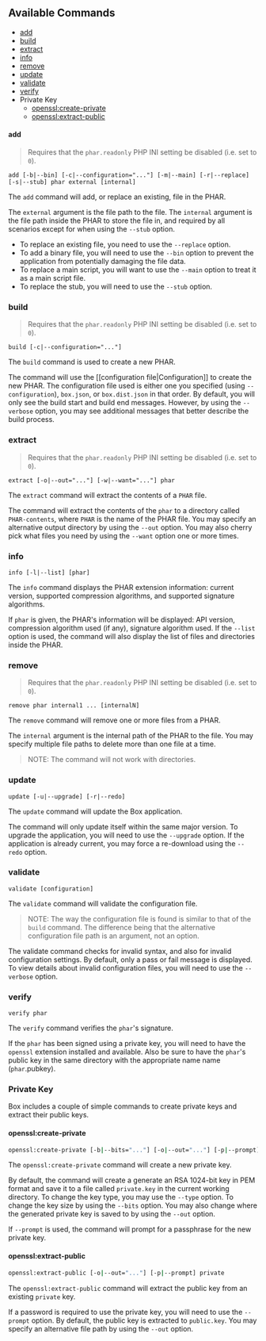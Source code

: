 ## Available Commands

- [add](#add)
- [build](#build)
- [extract](#extract)
- [info](#info)
- [remove](#remove)
- [update](#update)
- [validate](#validate)
- [verify](#verify)
- Private Key
    - [openssl:create-private](#priv-create)
    - [openssl:extract-public](#priv-extract)

#### <a name="add"></a>add

> Requires that the `phar.readonly` PHP INI setting be disabled (i.e. set to `0`).

```
add [-b|--bin] [-c|--configuration="..."] [-m|--main] [-r|--replace] [-s|--stub] phar external [internal]
```

The `add` command will add, or replace an existing, file in the PHAR.

The `external` argument is the file path to the file.  The `internal` argument is the file path inside the PHAR to store the file in, and required by all scenarios except for when using the `--stub` option.

- To replace an existing file, you need to use the `--replace` option.
- To add a binary file, you will need to use the `--bin` option to prevent the application from potentially damaging the file data.
- To replace a main script, you will want to use the `--main` option to treat it as a main script file.
- To replace the stub, you will need to use the `--stub` option.

### <a name="build"></a>build

> Requires that the `phar.readonly` PHP INI setting be disabled (i.e. set to `0`).

```
build [-c|--configuration="..."]
```

The `build` command is used to create a new PHAR.

The command will use the [[configuration file|Configuration]] to create the new PHAR.  The configuration file used is either one you specified (using `--configuration`), `box.json`, or `box.dist.json` in that order.  By default, you will only see the build start and build end messages.  However, by using the `--verbose` option, you may see additional messages that better describe the build process.

### <a name="extract"></a>extract

> Requires that the `phar.readonly` PHP INI setting be disabled (i.e. set to `0`).

```
extract [-o|--out="..."] [-w|--want="..."] phar
```

The `extract` command will extract the contents of a `PHAR` file.

The command will extract the contents of the `phar` to a directory called `PHAR-contents`, where `PHAR` is the name of the PHAR file.  You may specify an alternative output directory by using the `--out` option.  You may also cherry pick what files you need by using the `--want` option one or more times.

### <a name="info"></a>info

```
info [-l|--list] [phar]
```

The `info` command displays the PHAR extension information: current version, supported compression algorithms, and supported signature algorithms.

If `phar` is given, the PHAR's information will be displayed: API version, compression algorithm used (if any), signature algorithm used.  If the `--list` option is used, the command will also display the list of files and directories inside the PHAR.

### <a name="remove"></a>remove

> Requires that the `phar.readonly` PHP INI setting be disabled (i.e. set to `0`).

```
remove phar internal1 ... [internalN]
```

The `remove` command will remove one or more files from a PHAR.

The `internal` argument is the internal path of the PHAR to the file.  You may specify multiple file paths to delete more than one file at a time.

> NOTE: The command will not work with directories.

### <a name="update"></a>update

```
update [-u|--upgrade] [-r|--redo]
```

The `update` command will update the Box application.

The command will only update itself within the same major version.  To upgrade the application, you will need to use the `--upgrade` option.  If the application is already current, you may force a re-download using the `--redo` option.

### <a name="validate"></a>validate

```
validate [configuration]
```

The `validate` command will validate the configuration file.

> NOTE: The way the configuration file is found is similar to that of the `build` command.  The difference being that the alternative configuration file path is an argument, not an option.

The validate command checks for invalid syntax, and also for invalid configuration settings.  By default, only a pass or fail message is displayed.  To view details about invalid configuration files, you will need to use the `--verbose` option.

### <a name="verify"></a>verify

```
verify phar
```

The `verify` command verifies the `phar`'s signature.

If the `phar` has been signed using a private key, you will need to have the `openssl` extension installed and available.  Also be sure to have the `phar`'s public key in the same directory with the appropriate name name (`phar`.pubkey).

### Private Key

Box includes a couple of simple commands to create private keys and extract their public keys.

#### <a name="priv-create"></a>openssl:create-private

```bash
openssl:create-private [-b|--bits="..."] [-o|--out="..."] [-p|--prompt] [-t|--type="..."]
```

The `openssl:create-private` command will create a new private key.

By default, the command will create a generate an RSA 1024-bit key in PEM format and save it to a file called `private.key` in the current working directory.  To change the key type, you may use the `--type` option.  To change the key size by using the `--bits` option.  You may also change where the generated private key is saved to by using the `--out` option.

If `--prompt` is used, the command will prompt for a passphrase for the new private key.

#### <a name="priv-extract"></a>openssl:extract-public

```bash
openssl:extract-public [-o|--out="..."] [-p|--prompt] private
```

The `openssl:extract-public` command will extract the public key from an existing `private` key.

If a password is required to use the private key, you will need to use the `--prompt` option.  By default, the public key is extracted to `public.key`.  You may specify an alternative file path by using the `--out` option.
